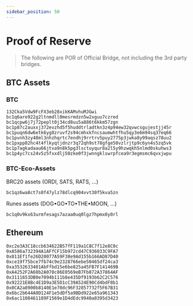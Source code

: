 ```yaml
---
sidebar_position: 50
---
```


# Proof of Reserve

> The following are POR of Official Bridge, not including the 3rd party bridges.

## BTC Assets

### BTC

```
132Cka5Vdw9FcFX3eb28xikKAMvhuMJGwi
bc1q6are922g2ltnmdll0mesrmdzn5w2xguu7czred
bc1qcpw6j7j72peplt0j34cd8uu5a886t6kkm57zgn
bc1p87c2auxxj372evzhd5f5huddtrladtkn3z4p94ew32qvwcsgujestjj45r
bc1puqn6dw6etk6yg8zruvf2s94cmhxkfncsaumwhtfhu5qy3e6m94sq37eq66
bc1pvnh3zy48ml3nhzhqrtc7endhj9rrtrv5puy2775p3jwka8y99aqsz78uu2
bc1pxpp82hc4t4flkyqtjdnzr3q72qh9st78gfge50vzlrjtp9c6yn4s5zq5vk
bc1p7agkadaau66jtva9n8k5pg3lsctuyqur8a2l5y9hzwqkh5nlmd0skuhws3
bc1p4yc7cs24v5z5fxxdlj50zke0f3jwnngklswrpfcea9r3egmsmc6qvxjwpu
```

### BTC-Eco-Assets

BRC20 assets (ORDI, SATS, RATS, ...)

```
bc1qz6wa8ct7s0f47ylz78dlcq904vvt30f5kva5zn
```

Runes assets (DOG•GO•TO•THE•MOON, ...)

```
bc1q0v9kx63urmfesags7azaa0uq0lgz7hpmx0y0rl
```

## Ethereum

```
0xc2e3A3C18ccb634622B57fF119a1C8C7f12e8C0c
0xA586a732394A1AFfCF15b972cd47C936033C9FA7
0x011Ef1fe26D20077A59F38e9Ad155b166AD87D40
0xce19f75bce7fb74c9e2328766ebe50465df24ca3
0xa3532633401AbFfbd15e6be825a45FB7F141469B
0xA4252F2A68b2A078c86E0569eB7Fb872A37864AF
0x3111653DB0e7094b111b8e435Df9193b62C2C576
0x92221E8Bc4E1D9a3E5D1cC39A524E90Cd4bdF8b1
0x0CA2a8900b8140E1e70dc96F32857732f5F67B31
0x6bc2b644A0D124F1e5dDf5a9BDd922e65a961343
0x6ac1108461189F1569e1D4dEdc9940a0395d3423
```

